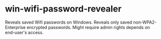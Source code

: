 # win-wifi-password-revealer
Reveals saved Wifi passwords on Windows. Reveals only saved non-WPA2-Enterprise encrypted passwords. Might require admin rights depends on end-user's access.
